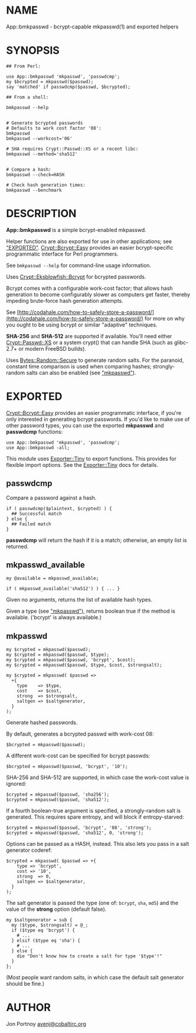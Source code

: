 # NAME

App::bmkpasswd - bcrypt-capable mkpasswd(1) and exported helpers

# SYNOPSIS

    ## From Perl:

    use App::bmkpasswd 'mkpasswd', 'passwdcmp';
    my $bcrypted = mkpasswd($passwd);
    say 'matched' if passwdcmp($passwd, $bcrypted);

    ## From a shell:

    bmkpasswd --help
    

    # Generate bcrypted passwords
    # Defaults to work cost factor '08':
    bmkpasswd
    bmkpasswd --workcost='06'

    # SHA requires Crypt::Passwd::XS or a recent libc:
    bmkpasswd --method='sha512'
    

    # Compare a hash:
    bmkpasswd --check=HASH

    # Check hash generation times:
    bmkpasswd --benchmark

# DESCRIPTION

__App::bmkpasswd__ is a simple bcrypt-enabled mkpasswd. 

Helper functions are also exported for use in other applications; see
["EXPORTED"](#EXPORTED).
[Crypt::Bcrypt::Easy](http://search.cpan.org/perldoc?Crypt::Bcrypt::Easy) provides an easier bcrypt-specific
programmatic interface for Perl programmers.

See `bmkpasswd --help` for command-line usage information.

Uses [Crypt::Eksblowfish::Bcrypt](http://search.cpan.org/perldoc?Crypt::Eksblowfish::Bcrypt) for bcrypted passwords.

Bcrypt comes with a configurable work-cost factor; that allows hash generation 
to become configurably slower as computers get faster, thereby 
impeding brute-force hash generation attempts.

See [http://codahale.com/how-to-safely-store-a-password/](http://codahale.com/how-to-safely-store-a-password/) for more 
on why you ought to be using bcrypt or similar "adaptive" techniques.

__SHA-256__ and __SHA-512__ are supported if available. You'll need 
either [Crypt::Passwd::XS](http://search.cpan.org/perldoc?Crypt::Passwd::XS) or a system crypt() that can handle SHA
(such as glibc-2.7+ or modern FreeBSD builds).

Uses [Bytes::Random::Secure](http://search.cpan.org/perldoc?Bytes::Random::Secure) to generate random salts. For the paranoid,
constant time comparison is used when comparing hashes; strongly-random salts
can also be enabled (see ["mkpasswd"](#mkpasswd)).

# EXPORTED

[Crypt::Bcrypt::Easy](http://search.cpan.org/perldoc?Crypt::Bcrypt::Easy) provides an easier programmatic interface, if you're
only interested in generating bcrypt passwords.  If you'd like to make use of
other password types, you can use the exported __mkpasswd__ and __passwdcmp__
functions:

    use App::bmkpasswd 'mkpasswd', 'passwdcmp';
    use App::bmkpasswd -all;

This module uses [Exporter::Tiny](http://search.cpan.org/perldoc?Exporter::Tiny) to export functions. This provides for
flexible import options. See the [Exporter::Tiny](http://search.cpan.org/perldoc?Exporter::Tiny) docs for details.

## passwdcmp

Compare a password against a hash.

    if ( passwdcmp($plaintext, $crypted) ) {
      ## Successful match
    } else {
      ## Failed match
    }

__passwdcmp__ will return the hash if it is a match; otherwise, an empty list
is returned.

## mkpasswd\_available

    my @available = mkpasswd_available;

    if ( mkpasswd_available('sha512') ) { ... }

Given no arguments, returns the list of available hash types.

Given a type (see ["mkpasswd"](#mkpasswd)), returns boolean true if the method is available. ('bcrypt' is
always available.)

## mkpasswd

    my $crypted = mkpasswd($passwd);
    my $crypted = mkpasswd($passwd, $type);
    my $crypted = mkpasswd($passwd, 'bcrypt', $cost);
    my $crypted = mkpasswd($passwd, $type, $cost, $strongsalt);

    my $crypted = mkpasswd( $passwd => 
      +{
        type    => $type,
        cost    => $cost,
        strong  => $strongsalt,
        saltgen => $saltgenerator,
      }
    );

Generate hashed passwords.

By default, generates a bcrypted passwd with work-cost 08:

    $bcrypted = mkpasswd($passwd);

A different work-cost can be specified for bcrypt passwds:

    $bcrypted = mkpasswd($passwd, 'bcrypt', '10');

SHA-256 and SHA-512 are supported, in which case the work-cost value is ignored:

    $crypted = mkpasswd($passwd, 'sha256');
    $crypted = mkpasswd($passwd, 'sha512');

If a fourth boolean-true argument is specified, a strongly-random salt is
generated. This requires spare entropy, and will block if entropy-starved:

    $crypted = mkpasswd($passwd, 'bcrypt', '08', 'strong');
    $crypted = mkpasswd($passwd, 'sha512', 0, 'strong');

Options can be passed as a HASH, instead. This also lets you pass in a salt
generator coderef:

    $crypted = mkpasswd( $passwd => +{
        type => 'bcrypt',
        cost => '10',
        strong  => 0,
        saltgen => $saltgenerator,
      }
    );

The salt generator is passed the type (one of: `bcrypt`, `sha`, `md5`) and
the value of the __strong__ option (default false).

    my $saltgenerator = sub {
      my ($type, $strongsalt) = @_;
      if ($type eq 'bcrypt') {
        # ...
      } elsif ($type eq 'sha') {
        # ...
      } else {
        die "Don't know how to create a salt for type '$type'!"
      }
    };

(Most people want random salts, in which case the default salt generator
should be fine.)

# AUTHOR

Jon Portnoy <avenj@cobaltirc.org>
